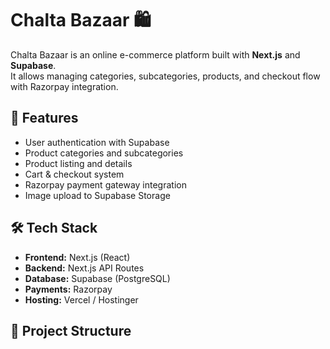 # Chalta Bazaar 🛍️

Chalta Bazaar is an online e-commerce platform built with **Next.js** and **Supabase**.  
It allows managing categories, subcategories, products, and checkout flow with Razorpay integration.

## 🚀 Features
- User authentication with Supabase
- Product categories and subcategories
- Product listing and details
- Cart & checkout system
- Razorpay payment gateway integration
- Image upload to Supabase Storage

## 🛠️ Tech Stack
- **Frontend:** Next.js (React)
- **Backend:** Next.js API Routes
- **Database:** Supabase (PostgreSQL)
- **Payments:** Razorpay
- **Hosting:** Vercel / Hostinger

## 📂 Project Structure